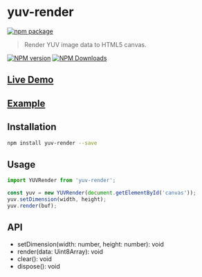 # yuv-render

[![npm package](https://nodei.co/npm/yuv-render.png?downloads=true&downloadRank=true&stars=true)](https://www.npmjs.com/package/yuv-render)

> Render YUV image data to HTML5 canvas.

[![NPM version](https://img.shields.io/npm/v/yuv-render.svg?style=flat)](https://npmjs.org/package/yuv-render)
[![NPM Downloads](https://img.shields.io/npm/dm/yuv-render.svg?style=flat)](https://npmjs.org/package/yuv-render)

## [Live Demo](https://fengxinming.github.io/yuv-render/)

## [Example](examples/yuv-demo)

## Installation

```bash
npm install yuv-render --save
```

## Usage

```js
import YUVRender from 'yuv-render';

const yuv = new YUVRender(document.getElementById('canvas'));
yuv.setDimension(width, height);
yuv.render(buf);
```

## API

* setDimension(width: number, height: number): void
* render(data: Uint8Array): void
* clear(): void
* dispose(): void